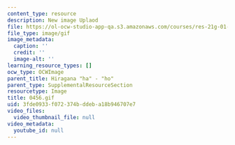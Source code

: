 ```yaml
---
content_type: resource
description: New image Uplaod
file: https://ol-ocw-studio-app-qa.s3.amazonaws.com/courses/res-21g-01-kana-spring-2010/3fde0933f072374bddeba18b946707e7_0456.gif
file_type: image/gif
image_metadata:
  caption: ''
  credit: ''
  image-alt: ''
learning_resource_types: []
ocw_type: OCWImage
parent_title: Hiragana "ha" - "ho"
parent_type: SupplementalResourceSection
resourcetype: Image
title: 0456.gif
uid: 3fde0933-f072-374b-ddeb-a18b946707e7
video_files:
  video_thumbnail_file: null
video_metadata:
  youtube_id: null
---
```


